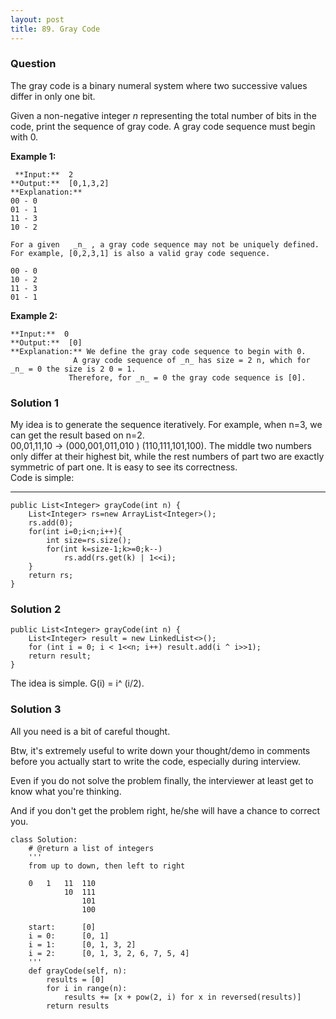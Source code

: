 ```yaml
---
layout: post
title: 89. Gray Code
---
```

### Question
The gray code is a binary numeral system where two successive values differ in
only one bit.

Given a non-negative integer _n_ representing the total number of bits in the
code, print the sequence of gray code. A gray code sequence must begin with 0.

 **Example 1:**

    
    
     **Input:**  2
    **Output:**  [0,1,3,2]
    **Explanation:**
    00 - 0
    01 - 1
    11 - 3
    10 - 2
    
    For a given   _n_ , a gray code sequence may not be uniquely defined.
    For example, [0,2,3,1] is also a valid gray code sequence.
    
    00 - 0
    10 - 2
    11 - 3
    01 - 1
    

**Example 2:**

    
    
    **Input:**  0
    **Output:**  [0]
    **Explanation:** We define the gray code sequence to begin with 0.
                  A gray code sequence of _n_ has size = 2 n, which for _n_ = 0 the size is 2 0 = 1.
                 Therefore, for _n_ = 0 the gray code sequence is [0].
    

### Solution 1
My idea is to generate the sequence iteratively. For example, when n=3, we can
get the result based on n=2.  
00,01,11,10 -> (000,001,011,010 ) (110,111,101,100). The middle two numbers
only differ at their highest bit, while the rest numbers of part two are
exactly symmetric of part one. It is easy to see its correctness.  
Code is simple:

* * *
    
    
    public List<Integer> grayCode(int n) {
        List<Integer> rs=new ArrayList<Integer>();
        rs.add(0);
        for(int i=0;i<n;i++){
            int size=rs.size();
            for(int k=size-1;k>=0;k--)
                rs.add(rs.get(k) | 1<<i);
        }
        return rs;
    }


### Solution 2
    
    
    public List<Integer> grayCode(int n) {
        List<Integer> result = new LinkedList<>();
        for (int i = 0; i < 1<<n; i++) result.add(i ^ i>>1);
        return result;
    }
    

The idea is simple. G(i) = i^ (i/2).


### Solution 3
All you need is a bit of careful thought.

Btw, it's extremely useful to write down your thought/demo in comments before
you actually start to write the code, especially during interview.

Even if you do not solve the problem finally, the interviewer at least get to
know what you're thinking.

And if you don't get the problem right, he/she will have a chance to correct
you.

    
    
    class Solution:
        # @return a list of integers
        '''
        from up to down, then left to right
        
        0   1   11  110
                10  111
                    101
                    100
                    
        start:      [0]
        i = 0:      [0, 1]
        i = 1:      [0, 1, 3, 2]
        i = 2:      [0, 1, 3, 2, 6, 7, 5, 4]
        '''
        def grayCode(self, n):
            results = [0]
            for i in range(n):
                results += [x + pow(2, i) for x in reversed(results)]
            return results



